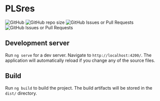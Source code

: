 # PLSres

![GitHub](https://img.shields.io/github/license/PLStek/PLSres-website)
![GitHub repo size](https://img.shields.io/github/repo-size/PLStek/PLSres-website)
![GitHub Issues or Pull Requests](https://img.shields.io/github/issues/PLStek/PLSres-website)
![GitHub Issues or Pull Requests](https://img.shields.io/github/issues-pr/PLStek/PLSres-website)

## Development server
Run `ng serve` for a dev server. Navigate to `http://localhost:4200/`. The application will automatically reload if you change any of the source files.

## Build
Run `ng build` to build the project. The build artifacts will be stored in the `dist/` directory.
